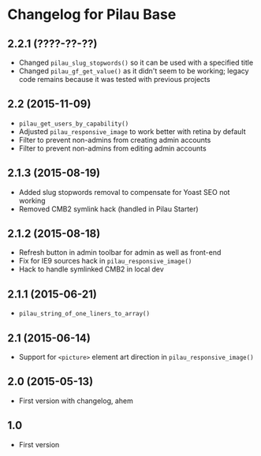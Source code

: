 # Changelog for Pilau Base

## 2.2.1 (????-??-??)
* Changed `pilau_slug_stopwords()` so it can be used with a specified title
* Changed `pilau_gf_get_value()` as it didn't seem to be working; legacy code remains because it was tested with previous projects

## 2.2 (2015-11-09)
* `pilau_get_users_by_capability()`
* Adjusted `pilau_responsive_image` to work better with retina by default
* Filter to prevent non-admins from creating admin accounts
* Filter to prevent non-admins from editing admin accounts

## 2.1.3 (2015-08-19)
* Added slug stopwords removal to compensate for Yoast SEO not working
* Removed CMB2 symlink hack (handled in Pilau Starter)

## 2.1.2 (2015-08-18)
* Refresh button in admin toolbar for admin as well as front-end
* Fix for IE9 sources hack in `pilau_responsive_image()`
* Hack to handle symlinked CMB2 in local dev

## 2.1.1 (2015-06-21)
* `pilau_string_of_one_liners_to_array()`

## 2.1 (2015-06-14)
* Support for `<picture>` element art direction in `pilau_responsive_image()`

## 2.0 (2015-05-13)
* First version with changelog, ahem

## 1.0
* First version
